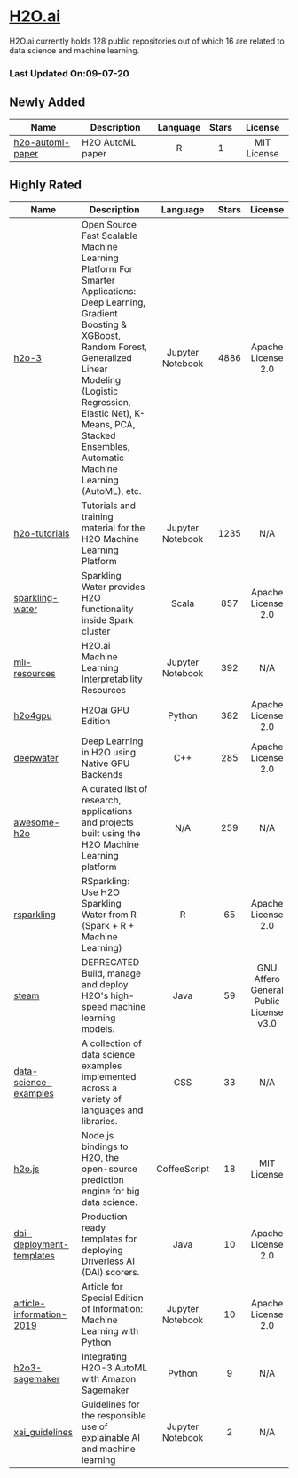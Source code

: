 # [H2O.ai](https://github.com/h2oai)

H2O.ai currently holds 128 public repositories out of which 16 are related to data science and machine learning.

 ### Last Updated On:09-07-20

## Newly Added

| Name | Description | Language | Stars | License |
| ---- | ----------- | :--------: | :-----: | :-------: |
| [h2o-automl-paper](https://github.com/h2oai/h2o-automl-paper) | H2O AutoML paper | R | 1 | MIT License |

## Highly Rated

| Name | Description | Language | Stars | License |
| ---- | ----------- | :--------: | :-----: | :-------: |
 | [h2o-3](https://github.com/h2oai/h2o-3) | Open Source Fast Scalable Machine Learning Platform For Smarter Applications: Deep Learning, Gradient Boosting & XGBoost, Random Forest, Generalized Linear Modeling (Logistic Regression, Elastic Net), K-Means, PCA, Stacked Ensembles, Automatic Machine Learning (AutoML), etc. | Jupyter Notebook | 4886 | Apache License 2.0 |
| [h2o-tutorials](https://github.com/h2oai/h2o-tutorials) | Tutorials and training material for the H2O Machine Learning Platform | Jupyter Notebook | 1235 | N/A |
| [sparkling-water](https://github.com/h2oai/sparkling-water) | Sparkling Water provides H2O functionality inside Spark cluster | Scala | 857 | Apache License 2.0 |
| [mli-resources](https://github.com/h2oai/mli-resources) | H2O.ai Machine Learning Interpretability Resources | Jupyter Notebook | 392 | N/A |
| [h2o4gpu](https://github.com/h2oai/h2o4gpu) | H2Oai GPU Edition | Python | 382 | Apache License 2.0 |
| [deepwater](https://github.com/h2oai/deepwater) | Deep Learning in H2O using Native GPU Backends | C++ | 285 | Apache License 2.0 |
| [awesome-h2o](https://github.com/h2oai/awesome-h2o) | A curated list of research, applications and projects built using the H2O Machine Learning platform | N/A | 259 | N/A |
| [rsparkling](https://github.com/h2oai/rsparkling) | RSparkling: Use H2O Sparkling Water from R  (Spark + R + Machine Learning) | R | 65 | Apache License 2.0 |
| [steam](https://github.com/h2oai/steam) | DEPRECATED Build, manage and deploy H2O's high-speed machine learning models. | Java | 59 | GNU Affero General Public License v3.0 |
| [data-science-examples](https://github.com/h2oai/data-science-examples) | A collection of data science examples implemented across a variety of languages and libraries. | CSS | 33 | N/A |
| [h2o.js](https://github.com/h2oai/h2o.js) | Node.js bindings to H2O, the open-source prediction engine for big data science. | CoffeeScript | 18 | MIT License |
| [dai-deployment-templates](https://github.com/h2oai/dai-deployment-templates) | Production ready templates for deploying Driverless AI (DAI) scorers. | Java | 10 | Apache License 2.0 |
| [article-information-2019](https://github.com/h2oai/article-information-2019) | Article for Special Edition of Information: Machine Learning with Python | Jupyter Notebook | 10 | Apache License 2.0 |
| [h2o3-sagemaker](https://github.com/h2oai/h2o3-sagemaker) | Integrating H2O-3 AutoML with Amazon Sagemaker | Python | 9 | N/A |
| [xai_guidelines](https://github.com/h2oai/xai_guidelines) | Guidelines for the responsible use of explainable AI and machine learning | Jupyter Notebook | 2 | N/A |

